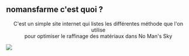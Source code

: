 ## nomansfarme c'est quoi ?
<p align="center">C'est un simple site internet qui listes les différentes méthode que l'on utilise<br />
pour optimiser le raffinage des matériaux dans No Man's Sky</p>

![](https://i.ibb.co/pw46NL5/image.png)
